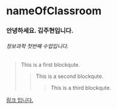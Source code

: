 # nameOfClassroom

### 안녕하세요. 김주현입니다. 
###### 정보과학 첫번째 수업입니다. 

> This is a first blockqute.
>	> This is a second blockqute.
>	>	> This is a third blockqute.
>	



[링크 입니다.](https://www.idailynews.co.kr/data/photos/20201253/art_16093756009115_c566e0.jpg)
